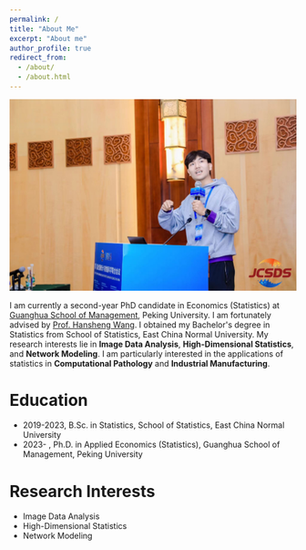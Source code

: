 ```yaml
---
permalink: /
title: "About Me"
excerpt: "About me"
author_profile: true
redirect_from: 
  - /about/
  - /about.html
---
```


![](../images/bigSelfie.jpg)

I am currently a second-year PhD candidate in Economics (Statistics) at [Guanghua School of Management](https://www.gsm.pku.edu.cn), Peking University. I am fortunately advised by [Prof. Hansheng Wang](https://sites.google.com/view/hansheng). I obtained my Bachelor's degree in Statistics from School of Statistics, East China Normal University. My research interests lie in **Image Data Analysis**, **High-Dimensional Statistics**, and **Network Modeling**. I am particularly interested in the applications of statistics in **Computational Pathology** and **Industrial Manufacturing**.

Education
======

- 2019-2023, B.Sc. in Statistics, School of Statistics, East China Normal University
- 2023- , Ph.D. in Applied Economics (Statistics), Guanghua School of Management, Peking University

Research Interests
======

- Image Data Analysis
- High-Dimensional Statistics
- Network Modeling

